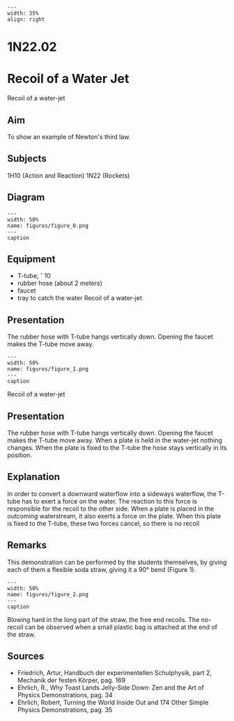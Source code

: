 
```{figure} /figures/busy.png
---
width: 35%
align: right
```
# 1N22.02 
  # Recoil of a Water Jet 
   Recoil of a water-jet   
  
## Aim   
 To show an example of Newton's third law.    
  
## Subjects   
 1H10 (Action and Reaction) 1N22 (Rockets)   
  
## Diagram   
   
```{figure} figures/figure_0.png  
---  
width: 50%  
name: figures/figure_0.png  
---  
caption  
``` 
      
  
## Equipment   
 
 *  T-tube, ˘ 10 
 *  rubber hose (about 2 meters) 
 *  faucet 
 *  tray to catch the water   Recoil of a water-jet
    
  
## Presentation   
 The rubber hose with T-tube hangs vertically down. Opening the faucet makes the T-tube move away.    
```{figure} figures/figure_1.png  
---  
width: 50%  
name: figures/figure_1.png  
---  
caption  
``` 
   Recoil of a water-jet    
  
## Presentation   
 The rubber hose with T-tube hangs vertically down. Opening the faucet makes the T-tube move away.    When a plate is held in the water-jet nothing changes. When the plate is fixed to the T-tube the hose stays vertically in its position.    
  
## Explanation   
 In order to convert a downward waterflow into a sideways waterflow, the T-tube has to exert a force on the water. The reaction to this force is responsible for the recoil to the other side. When a plate is placed in the outcoming waterstream, it also exerts a force on the plate. When this plate is fixed to the T-tube, these two forces cancel, so there is no recoil    
  
## Remarks   
 This demonstration can be performed by the students themselves, by giving each of them a flexible soda straw, giving it a 90° bend (Figure 1).   
```{figure} figures/figure_2.png  
---  
width: 50%  
name: figures/figure_2.png  
---  
caption  
``` 
 Blowing hard in the long part of the straw, the free end recoils. The no-recoil can be observed when a small plastic bag is attached at the end of the straw.    
  
## Sources   
 
 *  Friedrich, Artur, Handbuch der experimentellen Schulphysik, part 2, Mechanik der festen Körper, pag. 169 
 *  Ehrlich, R., Why Toast Lands Jelly-Side Down: Zen and the Art of Physics Demonstrations, pag. 34 
 *  Ehrlich, Robert, Turning the World Inside Out and 174 Other Simple Physics Demonstrations, pag. 35
  